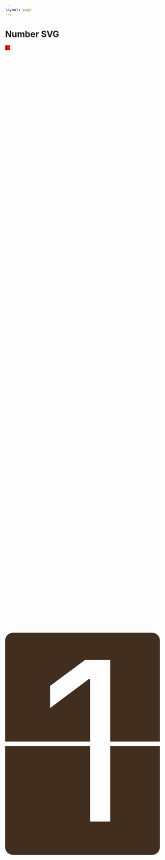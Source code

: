 ```yaml
---
layout: page
---
```


# Number SVG


<svg viewbox="0 0 0.5rem 0.5rem">
  <rect x="0" y="0" width="1rem" height="0.49rem" style="fill:#f00;"/>
  <rect x="0" y="0.52rem" width="1rem" height="0.49rem" fill="#f00"/>
  <text text-anchor="middle" x="0.25rem" y="0.85rem" dy="1">1</text>
  <clipPath id="svgPath">
     <text x="0.25" y="0.85" x="0.25rem" y="0.85rem">S</text>
  </clipPath>
</svg>

<svg class="defs">
    <defs>
        <g fill="white" id="white_mask" width="70" height="100">
            <rect x="0" y="0" width="70" height="49" />
            <rect x="0" y="51" width="70" height="49" />
        </g>
        <g id="num_1" >
          <mask id="mask_1" x="0" y="0" width="70" height="100">
            <use xlink:href="#white_mask" />
            <text text-anchor="middle" x="36" y="85" font-size="100" fill="black">1</text>
          </mask>
          <rect x="0" y="0" rx="3.5" ry="3.5" width="70" height="100" mask="url(#mask_1)" fill="#412e1e"  />
        </g>
    </defs>
</svg>

<svg viewbox="0 0 70 100" style="width:100%;height:100%;"><use xlink:href="#num_1" /></svg>

<svg viewBox="0 0 200 200">
    <mask id="mask0" maskUnits="userSpaceOnUse" x="0" y="0" width="200" height="200">
        <g fill="black" fill-rule="evenodd">
            <rect x="0" y="0" width="200" height="200" fill="white"/>
            <rect x="25" y="25" width="50" height="50"/>
            <rect x="125" y="25" width="50" height="50"/>
            <text x="30" y="100">ここがマスク領域</text>
            <path d="M 25,125 v 30 h 100 v -30 h -100 m 50,30 v 20 h 100 v -30 h -100"/>
        </g>
    </mask>
    <rect x="0" y="0" width="200" height="200" fill="lightpink"/>
    <circle mask="url(#mask0)" cx="100" cy="100" r="90" stroke="aqua" stroke-width="10" fill="blue"/>
</svg>
